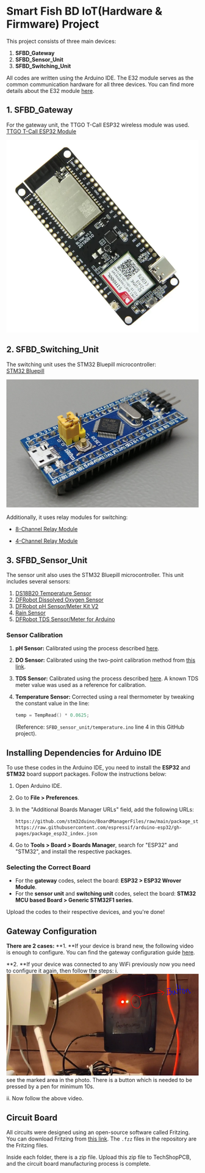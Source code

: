 
# Smart Fish BD IoT(Hardware & Firmware) Project 

This project consists of three main devices:

1. **SFBD_Gateway**  
2. **SFBD_Sensor_Unit**  
3. **SFBD_Switching_Unit**  

All codes are written using the Arduino IDE. The E32 module serves as the common communication hardware for all three devices. You can find more details about the E32 module [here](https://www.bdtronics.com/e32-433t30d-lora-433mhz-sx1278-10km-wireless-transmitter-and-receiver-uart-rf-module.html?srsltid=AfmBOorOa9TfIWnLV8HoBnj7h4TW5uTZ1eW8SMQNh-CtPJsR8A7NeHYj).

## 1. SFBD_Gateway

For the gateway unit, the TTGO T-Call ESP32 wireless module was used.  
[TTGO T-Call ESP32 Module](https://store.roboticsbd.com/communication-module/1412-ttgo-t-call-esp32-wireless-module-gprs-antenna-sim-card-sim800l-board-robotics-bangladesh.html)

![TTGO T-Call](images/TTGO.jpg)


## 2. SFBD_Switching_Unit

The switching unit uses the STM32 Bluepill microcontroller:  
[STM32 Bluepill](https://store.roboticsbd.com/development-boards/350-stm32f103c8t6-blue-pill-development-board-robotics-bangladesh.html)

![Blue Pill](images/bluepill.jpeg)

Additionally, it uses relay modules for switching:

- [8-Channel Relay Module](https://store.roboticsbd.com/relay/1948-8-channel-5v-relay-module-robotics-bangladesh.html)  


- [4-Channel Relay Module](https://store.roboticsbd.com/robotics-parts/409-4-channel-5v-relay-board-module-robotics-bangladesh.html)  


## 3. SFBD_Sensor_Unit

The sensor unit also uses the STM32 Bluepill microcontroller. This unit includes several sensors:

1. [DS18B20 Temperature Sensor](https://store.roboticsbd.com/robotics-parts/414-waterproof-ds18b20-digital-thermal-probe-or-sensor-robotics-bangladesh.html)
2. [DFRobot Dissolved Oxygen Sensor](https://techshopbd.com/detail/3472/Gravity:_Analog_Dissolved_Oxygen_Sensor___Meter__Kit_For_Arduino_techshop_bangladesh)
3. [DFRobot pH Sensor/Meter Kit V2](https://techshopbd.com/detail/3366/Gravity:_Analog_pH_Sensor_Meter_Kit_V2_techshop_bangladesh)
4. [Rain Sensor](https://techshopbd.com/detail/3502/Rain_Sensor_Module_techshop_bangladesh)
5. [DFRobot TDS Sensor/Meter for Arduino](https://techshopbd.com/detail/3294/Gravity:_Analog_TDS_Sensor_Meter_for_Arduino_techshop_bangladesh)



### Sensor Calibration

1. **pH Sensor:** Calibrated using the process described [here](https://wiki.dfrobot.com/Gravity__Analog_pH_Sensor_Meter_Kit_V2_SKU_SEN0161-V2).
2. **DO Sensor:** Calibrated using the two-point calibration method from [this link](https://wiki.dfrobot.com/Gravity__Analog_Dissolved_Oxygen_Sensor_SKU_SEN0237).
3. **TDS Sensor:** Calibrated using the process described [here](https://wiki.dfrobot.com/Gravity__Analog_TDS_Sensor___Meter_For_Arduino_SKU__SEN0244). A known TDS meter value was used as a reference for calibration.
4. **Temperature Sensor:** Corrected using a real thermometer by tweaking the constant value in the line:

    ```cpp
    temp = TempRead() * 0.0625;
    ```

   (Reference: `SFBD_sensor_unit/temperature.ino` line 4 in this GitHub project).

## Installing Dependencies for Arduino IDE

To use these codes in the Arduino IDE, you need to install the **ESP32** and **STM32** board support packages. Follow the instructions below:

1. Open Arduino IDE.
2. Go to **File > Preferences**.
3. In the "Additional Boards Manager URLs" field, add the following URLs:

    ```
    https://github.com/stm32duino/BoardManagerFiles/raw/main/package_stmicroelectronics_index.json
    https://raw.githubusercontent.com/espressif/arduino-esp32/gh-pages/package_esp32_index.json
    ```

4. Go to **Tools > Board > Boards Manager**, search for "ESP32" and "STM32", and install the respective packages.

### Selecting the Correct Board

- For the **gateway** codes, select the board: **ESP32 > ESP32 Wrover Module**.
- For the **sensor unit** and **switching unit** codes, select the board: **STM32 MCU based Board > Generic STM32F1 series**.

Upload the codes to their respective devices, and you're done!


## Gateway Configuration
**There are 2 cases:**
**1. **If your device is brand new, the following video is enough to configure.
You can find the gateway configuration guide [here](https://drive.google.com/file/d/18WGI2CXndcDLMi8Di_tGigBhUmnVskKT/view?usp=sharing).

**2. **If your device was connected to any WiFi previously now you need to configure it again, then follow the steps: 
i. ![TTGO T-Call](images/gateway.PNG)
see the marked area in the photo. There is a button which is needed to be pressed by a pen for minimum 10s. 

ii. Now follow the above video.
## Circuit Board

All circuits were designed using an open-source software called Fritzing. You can download Fritzing from [this link](https://drive.google.com/file/d/1iceu7ZeL34dju8lppnuAEAwVtYvj-atZ/view?usp=sharing). The `.fzz` files in the repository are the Fritzing files.

Inside each folder, there is a zip file. Upload this zip file to TechShopPCB, and the circuit board manufacturing process is complete.
